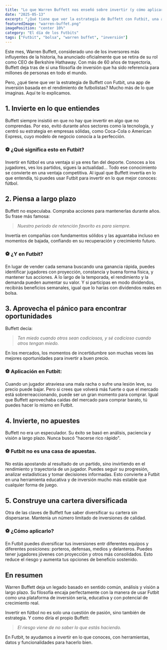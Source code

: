 ```yaml
---
title: "Lo que Warren Buffett nos enseñó sobre invertir (y cómo aplicarlo en Futbit)"
date: "2025-05-13"
excerpt: "¿Qué tiene que ver la estrategia de Buffett con Futbit, una app de inversión basada en el rendimiento de futbolistas? Mucho más de lo que imaginas..."
featuredImage: "warren-buffet.png"
imagePosition: "center 10%"
category: "El día de los Futbits"
tags: ["Futbit", "bolsa", "warren buffet", "inversión"]
---
```


Este mes, Warren Buffett, considerado uno de los inversores más influyentes de la historia, ha anunciado oficialmente que se retira de su rol como CEO de Berkshire Hathaway. Con más de 60 años de trayectoria, Buffett deja tras de sí una filosofía de inversión que ha sido referencia para millones de personas en todo el mundo.

Pero, ¿qué tiene que ver la estrategia de Buffett con Futbit, una app de inversión basada en el rendimiento de futbolistas? Mucho más de lo que imaginas. Aquí te lo explicamos.

## 1. Invierte en lo que entiendes

Buffett siempre insistió en que no hay que invertir en algo que no comprendas. Por eso, evitó durante años sectores como la tecnología, y centró su estrategia en empresas sólidas, como Coca-Cola o American Express, cuyo modelo de negocio conocía a la perfección.

### ⚽️ ¿Qué significa esto en Futbit?
Invertir en fútbol es una ventaja si ya eres fan del deporte. Conoces a los jugadores, ves los partidos, sigues la actualidad… Todo ese conocimiento se convierte en una ventaja competitiva. Al igual que Buffett invertía en lo que entendía, tú puedes usar Futbit para invertir en lo que mejor conoces: fútbol.


## 2. Piensa a largo plazo

Buffett no especulaba. Compraba acciones para mantenerlas durante años. Su frase más famosa:
>_Nuestro periodo de retención favorito es para siempre._

Invertía en compañías con fundamentos sólidos y las aguantaba incluso en momentos de bajada, confiando en su recuperación y crecimiento futuro.

### ⚽️ ¿Y en Futbit?
En lugar de vender cada semana buscando una ganancia rápida, puedes identificar jugadores con proyección, constancia y buena forma física, y mantener tus acciones. A lo largo de la temporada, el rendimiento y la demanda pueden aumentar su valor. Y si participas en modo dividendos, recibirás beneficios semanales, igual que lo harías con dividendos reales en bolsa.


## 3. Aprovecha el pánico para encontrar oportunidades

Buffett decía:

> _Ten miedo cuando otros sean codiciosos, y sé codicioso cuando otros tengan miedo._

En los mercados, los momentos de incertidumbre son muchas veces las mejores oportunidades para invertir a buen precio.

### ⚽️ Aplicación en Futbit:
Cuando un jugador atraviesa una mala racha o sufre una lesión leve, su precio puede bajar. Pero si crees que volverá más fuerte o que el mercado está sobrerreaccionando, puede ser un gran momento para comprar. Igual que Buffett aprovechaba caídas del mercado para comprar barato, tú puedes hacer lo mismo en Futbit.


## 4. Invierte, no apuestes

Buffett no era un especulador. Su éxito se basó en análisis, paciencia y visión a largo plazo. Nunca buscó "hacerse rico rápido".

### ⚽️ Futbit no es una casa de apuestas.
No estás apostando al resultado de un partido, sino invirtiendo en el rendimiento y trayectoria de un jugador. Puedes seguir su progresión, analizar estadísticas y tomar decisiones informadas. Esto convierte a Futbit en una herramienta educativa y de inversión mucho más estable que cualquier forma de juego.

## 5. Construye una cartera diversificada
Otra de las claves de Buffett fue saber diversificar su cartera sin dispersarse. Mantenía un número limitado de inversiones de calidad.

### ⚽️ ¿Cómo aplicarlo?
En Futbit puedes diversificar tus inversiones entr diferentes equipos y diferentes posiciones: porteros, defensas, medios y delanteros. Puedes tener jugadores jóvenes con proyección y otros más consolidados. Esto reduce el riesgo y aumenta tus opciones de beneficio sostenido.


## En resumen
Warren Buffett deja un legado basado en sentido común, análisis y visión a largo plazo. Su filosofía encaja perfectamente con la manera de usar Futbit como una plataforma de inversión seria, educativa y con potencial de crecimiento real.

Invertir en fútbol no es solo una cuestión de pasión, sino también de estrategia. Y como diría el propio Buffett:

> _El riesgo viene de no saber lo que estás haciendo._ 

En Futbit, te ayudamos a invertir en lo que conoces, con herramientas, datos y funcionalidades para hacerlo bien.